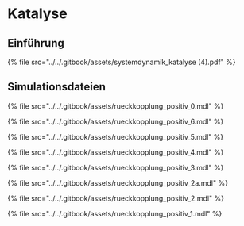 # Katalyse

## Einführung

{% file src="../../.gitbook/assets/systemdynamik_katalyse (4).pdf" %}

## Simulationsdateien

{% file src="../../.gitbook/assets/rueckkopplung_positiv_0.mdl" %}

{% file src="../../.gitbook/assets/rueckkopplung_positiv_6.mdl" %}

{% file src="../../.gitbook/assets/rueckkopplung_positiv_5.mdl" %}

{% file src="../../.gitbook/assets/rueckkopplung_positiv_4.mdl" %}

{% file src="../../.gitbook/assets/rueckkopplung_positiv_3.mdl" %}

{% file src="../../.gitbook/assets/rueckkopplung_positiv_2a.mdl" %}

{% file src="../../.gitbook/assets/rueckkopplung_positiv_2.mdl" %}

{% file src="../../.gitbook/assets/rueckkopplung_positiv_1.mdl" %}
